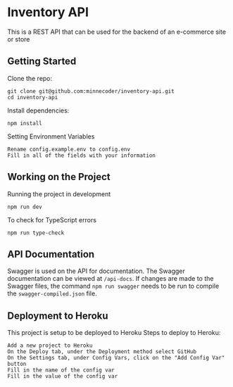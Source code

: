 # Inventory API
This is a REST API that can be used for the backend of an e-commerce site or store

## Getting Started
Clone the repo:
```
git clone git@github.com:minnecoder/inventory-api.git
cd inventory-api
```
Install dependencies:
```
npm install
```
Setting Environment Variables
````
Rename config.example.env to config.env
Fill in all of the fields with your information
````

## Working on the Project
Running the project in development
```
npm run dev
```
To check for TypeScript errors
```
npm run type-check
```

## API Documentation
Swagger is used on the API for documentation. The Swagger documentation can be viewed at `/api-docs`.
If changes are made to the Swagger files, the command `npm run swagger` needs to be run to compile the `swagger-compiled.json` file.

## Deployment to Heroku
This project is setup to be deployed to Heroku
Steps to deploy to Heroku:
```
Add a new project to Heroku
On the Deploy tab, under the Deployment method select GitHub
On the Settings tab, under Config Vars, click on the "Add Config Var" button
Fill in the name of the config var
Fill in the value of the config var
```